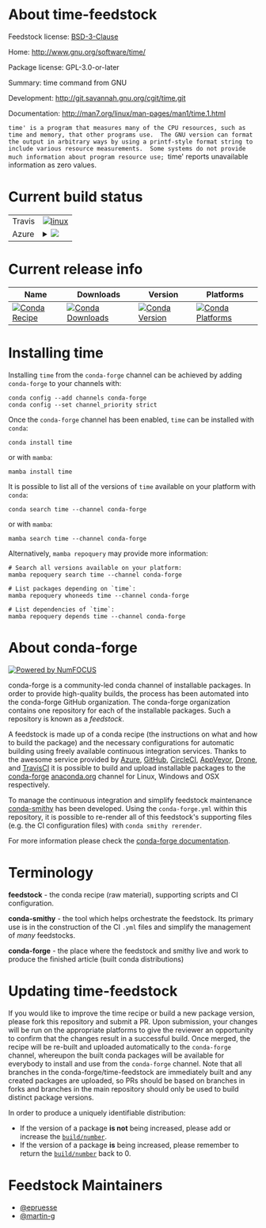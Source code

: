 About time-feedstock
====================

Feedstock license: [BSD-3-Clause](https://github.com/conda-forge/time-feedstock/blob/main/LICENSE.txt)

Home: http://www.gnu.org/software/time/

Package license: GPL-3.0-or-later

Summary: time command from GNU

Development: http://git.savannah.gnu.org/cgit/time.git

Documentation: http://man7.org/linux/man-pages/man1/time.1.html

`time' is a program that measures many of the CPU resources, such as
time and memory, that other programs use.  The GNU version can format
the output in arbitrary ways by using a printf-style format string to
include various resource measurements.  Some systems do not provide
much information about program resource use; `time' reports
unavailable information as zero values.


Current build status
====================


<table><tr>
    <td>Travis</td>
    <td>
      <a href="https://app.travis-ci.com/conda-forge/time-feedstock">
        <img alt="linux" src="https://img.shields.io/travis/com/conda-forge/time-feedstock/main.svg?label=Linux">
      </a>
    </td>
  </tr>
    
  <tr>
    <td>Azure</td>
    <td>
      <details>
        <summary>
          <a href="https://dev.azure.com/conda-forge/feedstock-builds/_build/latest?definitionId=2077&branchName=main">
            <img src="https://dev.azure.com/conda-forge/feedstock-builds/_apis/build/status/time-feedstock?branchName=main">
          </a>
        </summary>
        <table>
          <thead><tr><th>Variant</th><th>Status</th></tr></thead>
          <tbody><tr>
              <td>linux_64</td>
              <td>
                <a href="https://dev.azure.com/conda-forge/feedstock-builds/_build/latest?definitionId=2077&branchName=main">
                  <img src="https://dev.azure.com/conda-forge/feedstock-builds/_apis/build/status/time-feedstock?branchName=main&jobName=linux&configuration=linux%20linux_64_" alt="variant">
                </a>
              </td>
            </tr><tr>
              <td>linux_aarch64</td>
              <td>
                <a href="https://dev.azure.com/conda-forge/feedstock-builds/_build/latest?definitionId=2077&branchName=main">
                  <img src="https://dev.azure.com/conda-forge/feedstock-builds/_apis/build/status/time-feedstock?branchName=main&jobName=linux&configuration=linux%20linux_aarch64_" alt="variant">
                </a>
              </td>
            </tr><tr>
              <td>linux_ppc64le</td>
              <td>
                <a href="https://dev.azure.com/conda-forge/feedstock-builds/_build/latest?definitionId=2077&branchName=main">
                  <img src="https://dev.azure.com/conda-forge/feedstock-builds/_apis/build/status/time-feedstock?branchName=main&jobName=linux&configuration=linux%20linux_ppc64le_" alt="variant">
                </a>
              </td>
            </tr><tr>
              <td>osx_64</td>
              <td>
                <a href="https://dev.azure.com/conda-forge/feedstock-builds/_build/latest?definitionId=2077&branchName=main">
                  <img src="https://dev.azure.com/conda-forge/feedstock-builds/_apis/build/status/time-feedstock?branchName=main&jobName=osx&configuration=osx%20osx_64_" alt="variant">
                </a>
              </td>
            </tr><tr>
              <td>osx_arm64</td>
              <td>
                <a href="https://dev.azure.com/conda-forge/feedstock-builds/_build/latest?definitionId=2077&branchName=main">
                  <img src="https://dev.azure.com/conda-forge/feedstock-builds/_apis/build/status/time-feedstock?branchName=main&jobName=osx&configuration=osx%20osx_arm64_" alt="variant">
                </a>
              </td>
            </tr>
          </tbody>
        </table>
      </details>
    </td>
  </tr>
</table>

Current release info
====================

| Name | Downloads | Version | Platforms |
| --- | --- | --- | --- |
| [![Conda Recipe](https://img.shields.io/badge/recipe-time-green.svg)](https://anaconda.org/conda-forge/time) | [![Conda Downloads](https://img.shields.io/conda/dn/conda-forge/time.svg)](https://anaconda.org/conda-forge/time) | [![Conda Version](https://img.shields.io/conda/vn/conda-forge/time.svg)](https://anaconda.org/conda-forge/time) | [![Conda Platforms](https://img.shields.io/conda/pn/conda-forge/time.svg)](https://anaconda.org/conda-forge/time) |

Installing time
===============

Installing `time` from the `conda-forge` channel can be achieved by adding `conda-forge` to your channels with:

```
conda config --add channels conda-forge
conda config --set channel_priority strict
```

Once the `conda-forge` channel has been enabled, `time` can be installed with `conda`:

```
conda install time
```

or with `mamba`:

```
mamba install time
```

It is possible to list all of the versions of `time` available on your platform with `conda`:

```
conda search time --channel conda-forge
```

or with `mamba`:

```
mamba search time --channel conda-forge
```

Alternatively, `mamba repoquery` may provide more information:

```
# Search all versions available on your platform:
mamba repoquery search time --channel conda-forge

# List packages depending on `time`:
mamba repoquery whoneeds time --channel conda-forge

# List dependencies of `time`:
mamba repoquery depends time --channel conda-forge
```


About conda-forge
=================

[![Powered by
NumFOCUS](https://img.shields.io/badge/powered%20by-NumFOCUS-orange.svg?style=flat&colorA=E1523D&colorB=007D8A)](https://numfocus.org)

conda-forge is a community-led conda channel of installable packages.
In order to provide high-quality builds, the process has been automated into the
conda-forge GitHub organization. The conda-forge organization contains one repository
for each of the installable packages. Such a repository is known as a *feedstock*.

A feedstock is made up of a conda recipe (the instructions on what and how to build
the package) and the necessary configurations for automatic building using freely
available continuous integration services. Thanks to the awesome service provided by
[Azure](https://azure.microsoft.com/en-us/services/devops/), [GitHub](https://github.com/),
[CircleCI](https://circleci.com/), [AppVeyor](https://www.appveyor.com/),
[Drone](https://cloud.drone.io/welcome), and [TravisCI](https://travis-ci.com/)
it is possible to build and upload installable packages to the
[conda-forge](https://anaconda.org/conda-forge) [anaconda.org](https://anaconda.org/)
channel for Linux, Windows and OSX respectively.

To manage the continuous integration and simplify feedstock maintenance
[conda-smithy](https://github.com/conda-forge/conda-smithy) has been developed.
Using the ``conda-forge.yml`` within this repository, it is possible to re-render all of
this feedstock's supporting files (e.g. the CI configuration files) with ``conda smithy rerender``.

For more information please check the [conda-forge documentation](https://conda-forge.org/docs/).

Terminology
===========

**feedstock** - the conda recipe (raw material), supporting scripts and CI configuration.

**conda-smithy** - the tool which helps orchestrate the feedstock.
                   Its primary use is in the construction of the CI ``.yml`` files
                   and simplify the management of *many* feedstocks.

**conda-forge** - the place where the feedstock and smithy live and work to
                  produce the finished article (built conda distributions)


Updating time-feedstock
=======================

If you would like to improve the time recipe or build a new
package version, please fork this repository and submit a PR. Upon submission,
your changes will be run on the appropriate platforms to give the reviewer an
opportunity to confirm that the changes result in a successful build. Once
merged, the recipe will be re-built and uploaded automatically to the
`conda-forge` channel, whereupon the built conda packages will be available for
everybody to install and use from the `conda-forge` channel.
Note that all branches in the conda-forge/time-feedstock are
immediately built and any created packages are uploaded, so PRs should be based
on branches in forks and branches in the main repository should only be used to
build distinct package versions.

In order to produce a uniquely identifiable distribution:
 * If the version of a package **is not** being increased, please add or increase
   the [``build/number``](https://docs.conda.io/projects/conda-build/en/latest/resources/define-metadata.html#build-number-and-string).
 * If the version of a package **is** being increased, please remember to return
   the [``build/number``](https://docs.conda.io/projects/conda-build/en/latest/resources/define-metadata.html#build-number-and-string)
   back to 0.

Feedstock Maintainers
=====================

* [@epruesse](https://github.com/epruesse/)
* [@martin-g](https://github.com/martin-g/)

